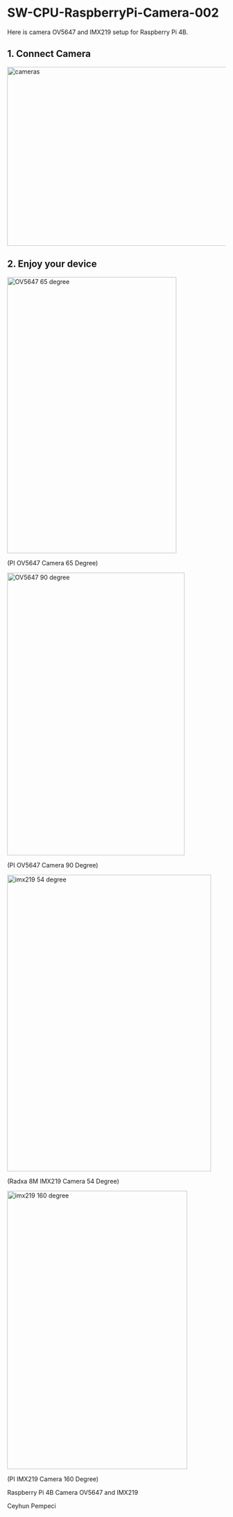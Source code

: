 # SW-CPU-RaspberryPi-Camera-002

Here is camera OV5647 and IMX219 setup for Raspberry Pi 4B. 

## 1. Connect Camera

<img width="654" height="412" alt="cameras" src="https://github.com/user-attachments/assets/b8546147-f6fd-4d1f-9799-356af36f8e10" />


## 2. Enjoy your device

<img width="390" height="636" alt="OV5647 65 degree" src="https://github.com/user-attachments/assets/376433cc-1356-43b8-b972-f7fd9179da6e" />

(PI OV5647 Camera 65 Degree)

<img width="409" height="651" alt="OV5647 90 degree" src="https://github.com/user-attachments/assets/8ffad895-7ab4-4d30-97e9-924cdfe61c19" />

(PI OV5647 Camera 90 Degree)

<img width="470" height="683" alt="imx219 54 degree" src="https://github.com/user-attachments/assets/ea38b961-048f-4a94-a305-2d5b0ed282b7" />

(Radxa 8M IMX219 Camera 54 Degree)

<img width="415" height="641" alt="imx219 160 degree" src="https://github.com/user-attachments/assets/623d7435-112b-496c-8314-45811bd9385a" />

(PI IMX219 Camera 160 Degree)


Raspberry Pi 4B Camera OV5647 and IMX219

Ceyhun Pempeci

